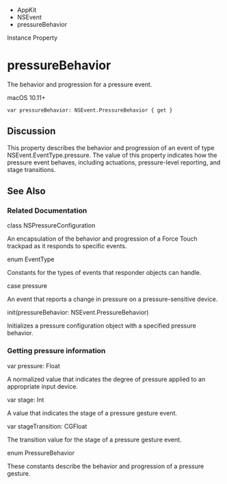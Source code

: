 

- AppKit
- NSEvent
-  pressureBehavior 

Instance Property

# pressureBehavior

The behavior and progression for a pressure event.

macOS 10.11+

``` source
var pressureBehavior: NSEvent.PressureBehavior { get }
```

## Discussion

This property describes the behavior and progression of an event of type NSEvent.EventType.pressure. The value of this property indicates how the pressure event behaves, including actuations, pressure-level reporting, and stage transitions.

## See Also

### Related Documentation

class NSPressureConfiguration

An encapsulation of the behavior and progression of a Force Touch trackpad as it responds to specific events.

enum EventType

Constants for the types of events that responder objects can handle.

case pressure

An event that reports a change in pressure on a pressure-sensitive device.

init(pressureBehavior: NSEvent.PressureBehavior)

Initializes a pressure configuration object with a specified pressure behavior.

### Getting pressure information

var pressure: Float

A normalized value that indicates the degree of pressure applied to an appropriate input device.

var stage: Int

A value that indicates the stage of a pressure gesture event.

var stageTransition: CGFloat

The transition value for the stage of a pressure gesture event.

enum PressureBehavior

These constants describe the behavior and progression of a pressure gesture.

